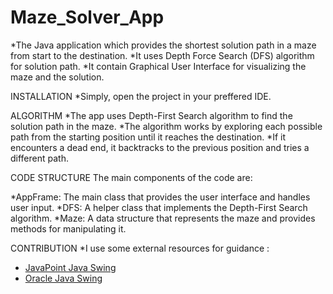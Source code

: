 # Maze_Solver_App

*The Java application which provides the shortest solution path in a maze from start to the destination.
*It uses Depth Force Search (DFS) algorithm for solution path.
*It contain Graphical User Interface for visualizing the maze and the solution.

INSTALLATION
*Simply, open the project in your preffered IDE.

ALGORITHM
*The app uses Depth-First Search algorithm to find the solution path in the maze.
*The algorithm works by exploring each possible path from the starting position until it reaches the destination. 
*If it encounters a dead end, it backtracks to the previous position and tries a different path.

CODE STRUCTURE
The main components of the code are:

*AppFrame: The main class that provides the user interface and handles user input.
*DFS: A helper class that implements the Depth-First Search algorithm.
*Maze: A data structure that represents the maze and provides methods for manipulating it.

CONTRIBUTION
*I use some external resources for guidance : 
* [JavaPoint Java Swing](https://www.javatpoint.com/java-swing)
* [Oracle Java Swing](https://docs.oracle.com/javase/tutorial/uiswing/index.html)



